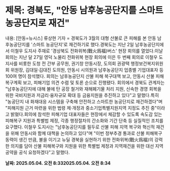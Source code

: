 # **제목: 경북도, "안동 남후농공단지를 스마트 농공단지로 재건"**

  내용: [안동=뉴시스] 류상현 기자 = 경북도가 3월의 대형 산불로 큰 피해를 본 안동 남후농공단지를 '스마트 농공단지'로 재건하기로 했다.경북도는 지난 2일 남후농공단지에서 이철우 도지사 주재로 '경상북도 전화위복(戰火爲福)버스' 현장 회의를 열었다.이날 회의는 지난 달 27일 영덕 노물리 전화위복 현장 회의에 이은 두 번째 회의로 이철우 도지사를 비롯한 도청 전 간부 공무원, 권기창 안동시장, 도의회 권광택 행정보건복지위원회 위원장, 김대일·김대진 도의원, 안동시 시의원과 남후농공단지 업종별 기업대표자 등 100여 명이 참석했다. 회의는 남후농공단지 산불 피해 복구대책 보고, 안동시 산불 피해 복구계획 보고, 피해기업 의견 수렴 및 토론 순으로 진행됐다. 회의에서 경북도 관계자는 "남후농공단지에 대해 불에 탄 공장 철거와 재해폐기물 처리 지원, 신속한 경영 회복을 위한 국비지원과 저금리·융자규모 확대 등 금융지원을 추진하고 있다"고 말했다.특히 "농공단지 내 화재대응 시스템을 구축해 안전하고 스마트한 농공단지로 재건하겠다"며 "피해지원 근거 마련을 위한 법령 제·개정과 중소기업특별지원지역 지정도 추진 중"이라고 밝혔다.회의에 참석한 피해기업 대표자들은 현장에서 체감할 수 있도록 속도감 있는 피해복구 지원과 특별법 제정, 각종 행정절차의 간소화와 기간 단축 등 실질적인 조치를 요구했다. 이철우 도지사는 "남후농공단지를 필두로 산불 피해 지역 복구와 혁신적 재건을 위해 안동시와 함께 대책을 논의하고 있다"며 "이번 정부추경 통과로 산불 피해복구 동력이 생긴 만큼, 불을 이기고 뉴딜 경북을 실현하기 위한 전화위복(戰火爲福)의 강력한 의지를 담아 산불 피해복구와 지원을 위한 특별법 제정과 지역재건을 위한 대선 지역공약을 공식 요청하겠다"고 말했다.

  **날짜: 2025.05.04. 오전 8:332025.05.04. 오전 8:34**